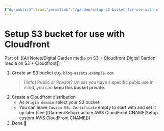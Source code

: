 ```yaml
---
{"dg-publish":true,"permalink":"/garden/setup-s3-bucket-for-use-with-cloudfront/","tags":["aws","how-to"],"created":"2024-03-05T14:56:41.817+01:00","updated":"2024-03-05T18:34:02.685+01:00"}
---
```


# Setup S3 bucket for use with Cloudfront

Part of: [[All Notes/Digital Garden media on S3 + Cloudfront\|Digital Garden media on S3 + Cloudfront]]

1. Create an S3 bucket
	e.g. `blog-assets.example.com`
   > [!info] Public or Private?
     > Unless you have a specific publc use in mind, you can **keep this bucket private**.
2. Create a Cloudfront distribution
	* As `Origin domain` select your S3 bucket
	* You can leave `Custom SSL Certificate` empty to start with and set it up later (see [[Garden/Setup custom AWS CloudFront CNAME\|Setup custom AWS CloudFront CNAME]])
3. Done 🍰